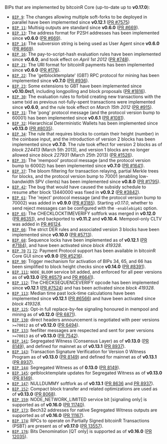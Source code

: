 BIPs that are implemented by bitcoinR Core (up-to-date up to **v0.17.0**):

* [`BIP 9`](https://github.com/bitcoinr/bips/blob/master/bip-0009.mediawiki): The changes allowing multiple soft-forks to be deployed in parallel have been implemented since **v0.12.1**  ([PR #7575](https://github.com/bitcoinr/bitcoinr/pull/7575))
* [`BIP 11`](https://github.com/bitcoinr/bips/blob/master/bip-0011.mediawiki): Multisig outputs are standard since **v0.6.0** ([PR #669](https://github.com/bitcoinr/bitcoinr/pull/669)).
* [`BIP 13`](https://github.com/bitcoinr/bips/blob/master/bip-0013.mediawiki): The address format for P2SH addresses has been implemented since **v0.6.0** ([PR #669](https://github.com/bitcoinr/bitcoinr/pull/669)).
* [`BIP 14`](https://github.com/bitcoinr/bips/blob/master/bip-0014.mediawiki): The subversion string is being used as User Agent since **v0.6.0** ([PR #669](https://github.com/bitcoinr/bitcoinr/pull/669)).
* [`BIP 16`](https://github.com/bitcoinr/bips/blob/master/bip-0016.mediawiki): The pay-to-script-hash evaluation rules have been implemented since **v0.6.0**, and took effect on *April 1st 2012* ([PR #748](https://github.com/bitcoinr/bitcoinr/pull/748)).
* [`BIP 21`](https://github.com/bitcoinr/bips/blob/master/bip-0021.mediawiki): The URI format for bitcoinR payments has been implemented since **v0.6.0** ([PR #176](https://github.com/bitcoinr/bitcoinr/pull/176)).
* [`BIP 22`](https://github.com/bitcoinr/bips/blob/master/bip-0022.mediawiki): The 'getblocktemplate' (GBT) RPC protocol for mining has been implemented since **v0.7.0** ([PR #936](https://github.com/bitcoinr/bitcoinr/pull/936)).
* [`BIP 23`](https://github.com/bitcoinr/bips/blob/master/bip-0023.mediawiki): Some extensions to GBT have been implemented since **v0.10.0rc1**, including longpolling and block proposals ([PR #1816](https://github.com/bitcoinr/bitcoinr/pull/1816)).
* [`BIP 30`](https://github.com/bitcoinr/bips/blob/master/bip-0030.mediawiki): The evaluation rules to forbid creating new transactions with the same txid as previous not-fully-spent transactions were implemented since **v0.6.0**, and the rule took effect on *March 15th 2012* ([PR #915](https://github.com/bitcoinr/bitcoinr/pull/915)).
* [`BIP 31`](https://github.com/bitcoinr/bips/blob/master/bip-0031.mediawiki): The 'pong' protocol message (and the protocol version bump to 60001) has been implemented since **v0.6.1** ([PR #1081](https://github.com/bitcoinr/bitcoinr/pull/1081)).
* [`BIP 32`](https://github.com/bitcoinr/bips/blob/master/bip-0032.mediawiki): Hierarchical Deterministic Wallets has been implemented since **v0.13.0** ([PR #8035](https://github.com/bitcoinr/bitcoinr/pull/8035)).
* [`BIP 34`](https://github.com/bitcoinr/bips/blob/master/bip-0034.mediawiki): The rule that requires blocks to contain their height (number) in the coinbase input, and the introduction of version 2 blocks has been implemented since **v0.7.0**. The rule took effect for version 2 blocks as of *block 224413* (March 5th 2013), and version 1 blocks are no longer allowed since *block 227931* (March 25th 2013) ([PR #1526](https://github.com/bitcoinr/bitcoinr/pull/1526)).
* [`BIP 35`](https://github.com/bitcoinr/bips/blob/master/bip-0035.mediawiki): The 'mempool' protocol message (and the protocol version bump to 60002) has been implemented since **v0.7.0** ([PR #1641](https://github.com/bitcoinr/bitcoinr/pull/1641)).
* [`BIP 37`](https://github.com/bitcoinr/bips/blob/master/bip-0037.mediawiki): The bloom filtering for transaction relaying, partial Merkle trees for blocks, and the protocol version bump to 70001 (enabling low-bandwidth SPV clients) has been implemented since **v0.8.0** ([PR #1795](https://github.com/bitcoinr/bitcoinr/pull/1795)).
* [`BIP 42`](https://github.com/bitcoinr/bips/blob/master/bip-0042.mediawiki): The bug that would have caused the subsidy schedule to resume after block 13440000 was fixed in **v0.9.2** ([PR #3842](https://github.com/bitcoinr/bitcoinr/pull/3842)).
* [`BIP 61`](https://github.com/bitcoinr/bips/blob/master/bip-0061.mediawiki): The 'reject' protocol message (and the protocol version bump to 70002) was added in **v0.9.0** ([PR #3185](https://github.com/bitcoinr/bitcoinr/pull/3185)). Starting *v0.17.0*, whether to send reject messages can be configured with the `-enablebip61` option.
* [`BIP 65`](https://github.com/bitcoinr/bips/blob/master/bip-0065.mediawiki): The CHECKLOCKTIMEVERIFY softfork was merged in **v0.12.0** ([PR #6351](https://github.com/bitcoinr/bitcoinr/pull/6351)), and backported to **v0.11.2** and **v0.10.4**. Mempool-only CLTV was added in [PR #6124](https://github.com/bitcoinr/bitcoinr/pull/6124).
* [`BIP 66`](https://github.com/bitcoinr/bips/blob/master/bip-0066.mediawiki): The strict DER rules and associated version 3 blocks have been implemented since **v0.10.0** ([PR #5713](https://github.com/bitcoinr/bitcoinr/pull/5713)).
* [`BIP 68`](https://github.com/bitcoinr/bips/blob/master/bip-0068.mediawiki): Sequence locks have been implemented as of **v0.12.1**  ([PR #7184](https://github.com/bitcoinr/bitcoinr/pull/7184)), and have been activated since *block 419328*.
* [`BIP 70`](https://github.com/bitcoinr/bips/blob/master/bip-0070.mediawiki) [`71`](https://github.com/bitcoinr/bips/blob/master/bip-0071.mediawiki) [`72`](https://github.com/bitcoinr/bips/blob/master/bip-0072.mediawiki): Payment Protocol support has been available in bitcoinR Core GUI since **v0.9.0** ([PR #5216](https://github.com/bitcoinr/bitcoinr/pull/5216)).
* [`BIP 90`](https://github.com/bitcoinr/bips/blob/master/bip-0090.mediawiki): Trigger mechanism for activation of BIPs 34, 65, and 66 has been simplified to block height checks since **v0.14.0** ([PR #8391](https://github.com/bitcoinr/bitcoinr/pull/8391)).
* [`BIP 111`](https://github.com/bitcoinr/bips/blob/master/bip-0111.mediawiki): `NODE_BLOOM` service bit added, and enforced for all peer versions as of **v0.13.0** ([PR #6579](https://github.com/bitcoinr/bitcoinr/pull/6579) and [PR #6641](https://github.com/bitcoinr/bitcoinr/pull/6641)).
* [`BIP 112`](https://github.com/bitcoinr/bips/blob/master/bip-0112.mediawiki): The CHECKSEQUENCEVERIFY opcode has been implemented since **v0.12.1** ([PR #7524](https://github.com/bitcoinr/bitcoinr/pull/7524)) and has been activated since *block 419328*.
* [`BIP 113`](https://github.com/bitcoinr/bips/blob/master/bip-0113.mediawiki): Median time past lock-time calculations have been implemented since **v0.12.1** ([PR #6566](https://github.com/bitcoinr/bitcoinr/pull/6566)) and have been activated since *block 419328*.
* [`BIP 125`](https://github.com/bitcoinr/bips/blob/master/bip-0125.mediawiki): Opt-in full replace-by-fee signaling honoured in mempool and mining as of **v0.12.0** ([PR 6871](https://github.com/bitcoinr/bitcoinr/pull/6871)).
* [`BIP 130`](https://github.com/bitcoinr/bips/blob/master/bip-0130.mediawiki): direct headers announcement is negotiated with peer versions `>=70012` as of **v0.12.0** ([PR 6494](https://github.com/bitcoinr/bitcoinr/pull/6494)).
* [`BIP 133`](https://github.com/bitcoinr/bips/blob/master/bip-0133.mediawiki): feefilter messages are respected and sent for peer versions `>=70013` as of **v0.13.0** ([PR 7542](https://github.com/bitcoinr/bitcoinr/pull/7542)).
* [`BIP 141`](https://github.com/bitcoinr/bips/blob/master/bip-0141.mediawiki): Segregated Witness (Consensus Layer) as of **v0.13.0** ([PR 8149](https://github.com/bitcoinr/bitcoinr/pull/8149)), and defined for mainnet as of **v0.13.1** ([PR 8937](https://github.com/bitcoinr/bitcoinr/pull/8937)).
* [`BIP 143`](https://github.com/bitcoinr/bips/blob/master/bip-0143.mediawiki): Transaction Signature Verification for Version 0 Witness Program as of **v0.13.0** ([PR 8149](https://github.com/bitcoinr/bitcoinr/pull/8149)) and defined for mainnet as of **v0.13.1** ([PR 8937](https://github.com/bitcoinr/bitcoinr/pull/8937)).
* [`BIP 144`](https://github.com/bitcoinr/bips/blob/master/bip-0144.mediawiki): Segregated Witness as of **0.13.0** ([PR 8149](https://github.com/bitcoinr/bitcoinr/pull/8149)).
* [`BIP 145`](https://github.com/bitcoinr/bips/blob/master/bip-0145.mediawiki): getblocktemplate updates for Segregated Witness as of **v0.13.0** ([PR 8149](https://github.com/bitcoinr/bitcoinr/pull/8149)).
* [`BIP 147`](https://github.com/bitcoinr/bips/blob/master/bip-0147.mediawiki): NULLDUMMY softfork as of **v0.13.1** ([PR 8636](https://github.com/bitcoinr/bitcoinr/pull/8636) and [PR 8937](https://github.com/bitcoinr/bitcoinr/pull/8937)).
* [`BIP 152`](https://github.com/bitcoinr/bips/blob/master/bip-0152.mediawiki): Compact block transfer and related optimizations are used as of **v0.13.0** ([PR 8068](https://github.com/bitcoinr/bitcoinr/pull/8068)).
* [`BIP 159`](https://github.com/bitcoinr/bips/blob/master/bip-0159.mediawiki): NODE_NETWORK_LIMITED service bit [signaling only] is supported as of **v0.16.0** ([PR 11740](https://github.com/bitcoinr/bitcoinr/pull/11740)).
* [`BIP 173`](https://github.com/bitcoinr/bips/blob/master/bip-0173.mediawiki): Bech32 addresses for native Segregated Witness outputs are supported as of **v0.16.0** ([PR 11167](https://github.com/bitcoinr/bitcoinr/pull/11167)).
* [`BIP 174`](https://github.com/bitcoinr/bips/blob/master/bip-0174.mediawiki): RPCs to operate on Partially Signed bitcoinR Transactions (PSBT) are present as of **v0.17.0** ([PR 13557](https://github.com/bitcoinr/bitcoinr/pull/13557)).
* [`BIP 176`](https://github.com/bitcoinr/bips/blob/master/bip-0176.mediawiki): Bits Denomination [QT only] is supported as of **v0.16.0** ([PR 12035](https://github.com/bitcoinr/bitcoinr/pull/12035)).
